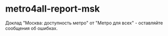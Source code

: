 # metro4all-report-msk
Доклад "Москва: доступность метро" от "Метро для всех" - оставляйте сообщения об ошибках.

